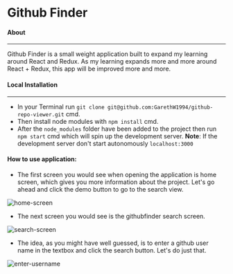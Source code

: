 # Github Finder 
   
 #### About
 <hr/>

  Github Finder is a small weight application built to expand my learning around React and Redux. As my learning expands more and more around React + Redux, this app will be improved more and more.
 
 #### Local Installation
 
 <hr/>

- In your Terminal run `git clone git@github.com:GarethW1994/github-repo-viewer.git` cmd.
- Then install node modules with `npm install` cmd.
- After the `node_modules` folder have been added to the project then run `npm start` cmd which will spin up the development server.
  **Note**: If the development server don't start autonomously  `localhost:3000`

#### How to use application:

- The first screen you would see when opening the application is home screen, which gives you more information about the project. Let's go ahead and click the demo button to go to the search view.

![home-screen](https://user-images.githubusercontent.com/22448019/43824179-9515639e-9af1-11e8-829b-fe202b4d60fa.png)

- The next screen you would see is the githubfinder search screen.

![search-screen](https://user-images.githubusercontent.com/22448019/43824667-f05ac1d0-9af2-11e8-84d2-8bef4bc2f497.png)

- The idea, as you might have well guessed, is to enter a github user name in the textbox and click the search button. Let's do just that.

![enter-username](https://user-images.githubusercontent.com/22448019/43824864-75cb3f5c-9af3-11e8-94db-7a13fcdef9ae.png)